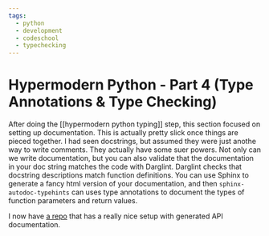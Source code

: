 ```yaml
---
tags:
  - python
  - development
  - codeschool
  - typechecking
---
```



# Hypermodern Python - Part 4 (Type Annotations & Type Checking)

After doing the [[hypermodern python typing]] step, this section focused on setting up documentation. This is actually pretty slick once things are pieced together. I had seen docstrings, but assumed they were just anothe way to write comments. They actually have some suer powers. Not only can we write documentation, but you can also validate that the documentation in your doc string matches the code with Darglint. Darglint checks that docstring descriptions match function definitions. You can use Sphinx to generate a fancy html version of your documentation, and then `sphinx-autodoc-typehints` can uses type annotations to document the types of function parameters and return values.

I now have [a repo](https://github.com/stephenkilbourn/modern-python) that has a really nice setup with generated API documentation.
